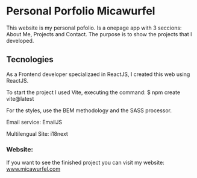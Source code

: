 # Personal Porfolio Micawurfel

This website is my personal pofolio. Is a onepage app with 3 seccions: About Me, Projects and Contact. The purpose is to show the projects that I developed.

## Tecnologies 

As a Frontend developer specializaed in ReactJS, I created this web using ReactJS. 

To start the project I used Vite, executing the command: $ npm create vite@latest

For the styles, use the BEM methodology and the SASS processor.

Email service: EmailJS 

Multilengual Site: i18next

### Website: 

If you want to see the finished project you can visit my website: www.micawurfel.com